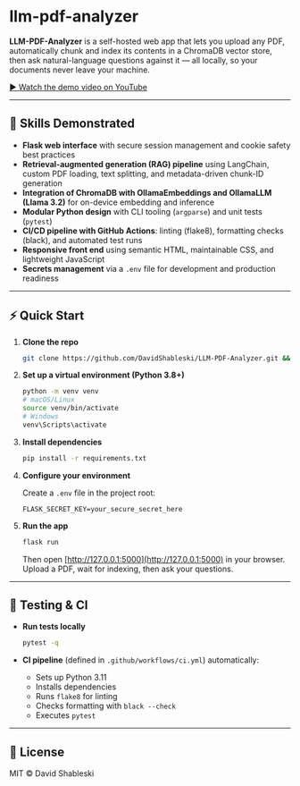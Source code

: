 # llm-pdf-analyzer

**LLM-PDF-Analyzer** is a self-hosted web app that lets you upload any PDF, automatically chunk and index its contents in a ChromaDB vector store, then ask natural-language questions against it — all locally, so your documents never leave your machine.

[▶️ Watch the demo video on YouTube](https://www.youtube.com/watch?v=hykruzhymPc)

---

## 🚀 Skills Demonstrated

- **Flask web interface** with secure session management and cookie safety best practices
- **Retrieval-augmented generation (RAG) pipeline** using LangChain, custom PDF loading, text splitting, and metadata-driven chunk-ID generation
- **Integration of ChromaDB with OllamaEmbeddings and OllamaLLM (Llama 3.2)** for on-device embedding and inference
- **Modular Python design** with CLI tooling (`argparse`) and unit tests (`pytest`)
- **CI/CD pipeline with GitHub Actions**: linting (flake8), formatting checks (black), and automated test runs
- **Responsive front end** using semantic HTML, maintainable CSS, and lightweight JavaScript
- **Secrets management** via a `.env` file for development and production readiness

---

## ⚡ Quick Start

1. **Clone the repo**

    ```bash
    git clone https://github.com/DavidShableski/LLM-PDF-Analyzer.git && cd LLM-PDF-Analyzer
    ```

2. **Set up a virtual environment (Python 3.8+)**

    ```bash
    python -m venv venv
    # macOS/Linux
    source venv/bin/activate
    # Windows
    venv\Scripts\activate
    ```

3. **Install dependencies**

    ```bash
    pip install -r requirements.txt
    ```

4. **Configure your environment**

    Create a `.env` file in the project root:

    ```
    FLASK_SECRET_KEY=your_secure_secret_here
    ```

5. **Run the app**

    ```bash
    flask run
    ```

    Then open [http://127.0.0.1:5000](http://127.0.0.1:5000) in your browser. Upload a PDF, wait for indexing, then ask your questions.

---

## 🧪 Testing & CI

- **Run tests locally**

    ```bash
    pytest -q
    ```

- **CI pipeline** (defined in `.github/workflows/ci.yml`) automatically:
    - Sets up Python 3.11
    - Installs dependencies
    - Runs `flake8` for linting
    - Checks formatting with `black --check`
    - Executes `pytest`

---

## 📝 License

MIT © David Shableski
